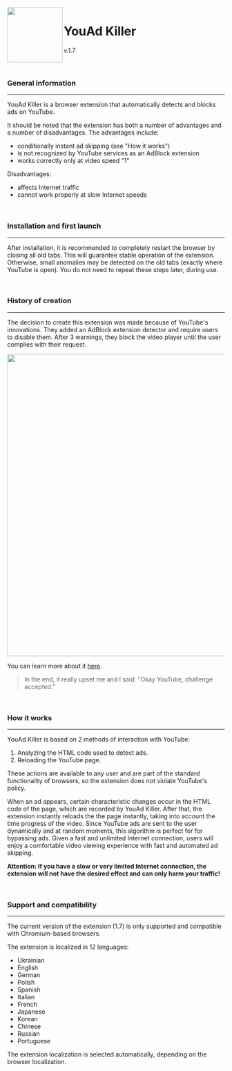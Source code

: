 <img src="https://github.com/KiberGod/youtube-ad-killer/blob/main/images/icon128.png" align="left" width="128">
<h1>YouAd Killer</h1>
<span>v.1.7</span>
<br>
<br>
<br>
<h3>General information</h3>

---
YouAd Killer is a browser extension that automatically detects and blocks ads on YouTube.

It should be noted that the extension has both a number of advantages and a number of disadvantages. The advantages include:
* conditionally instant ad skipping (see "How it works")
* is not recognized by YouTube services as an AdBlock extension
* works correctly only at video speed "1"

Disadvantages:
* affects Internet traffic
* cannot work properly at slow Internet speeds

<br>
<h3>Installation and first launch</h3>

---
After installation, it is recommended to completely restart the browser by closing all old tabs. This will guarantee stable
operation of the extension. Otherwise, small anomalies may be detected on the old tabs (exactly where YouTube is open).
You do not need to repeat these steps later, during use.

<br>
<h3>History of creation</h3>

---
The decision to create this extension was made because of YouTube's innovations. They added an AdBlock extension detector and require users to disable them.
After 3 warnings, they block the video player until the user complies with their request.

<img src="https://focus.ua/static/storage/thumbs/1088x/0/c3/82509056-03d33b7ed2f13a01165c957c4aea3c30.jpg" width="700">

You can learn more about it [here](https://focus.ua/digital/576078-dokatilis-youtube-zapretit-blokirovshchiki-reklamy-i-hochet-brat-dengi-za-full-hd-kachestvo).

> In the end, it really upset me and I said: "Okay YouTube, challenge accepted."

<br>
<h3>How it works</h3>

---
YouAd Killer is based on 2 methods of interaction with YouTube:
1. Analyzing the HTML code used to detect ads.
2. Reloading the YouTube page.

These actions are available to any user and are part of the standard functionality of browsers, so the extension does not violate YouTube's policy.

When an ad appears, certain characteristic changes occur in the HTML code of the page, which are recorded by YouAd Killer. After that, the extension instantly reloads the
the page instantly, taking into account the time progress of the video. Since YouTube ads are sent to the user dynamically and at random moments, this algorithm is perfect for
for bypassing ads. Given a fast and unlimited Internet connection, users will enjoy a comfortable video viewing experience with fast and automated ad skipping.

<b>Attention: If you have a slow or very limited Internet connection, the extension will not have the desired effect and can only harm your traffic!</b>


<br>
<h3>Support and compatibility</h3>

---
The current version of the extension (1.7) is only supported and compatible with Chromium-based browsers.

The extension is localized in 12 languages:
* Ukrainian
* English
* German
* Polish
* Spanish
* Italian
* French
* Japanese
* Korean
* Chinese
* Russian
* Portuguese

The extension localization is selected automatically, depending on the browser localization.
